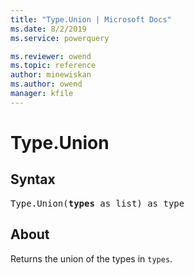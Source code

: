 ```yaml
---
title: "Type.Union | Microsoft Docs"
ms.date: 8/2/2019
ms.service: powerquery

ms.reviewer: owend
ms.topic: reference
author: minewiskan
ms.author: owend
manager: kfile
---
```

# Type.Union

## Syntax

<pre>
Type.Union(<b>types</b> as list) as type
</pre>

## About
Returns the union of the types in `types`.

